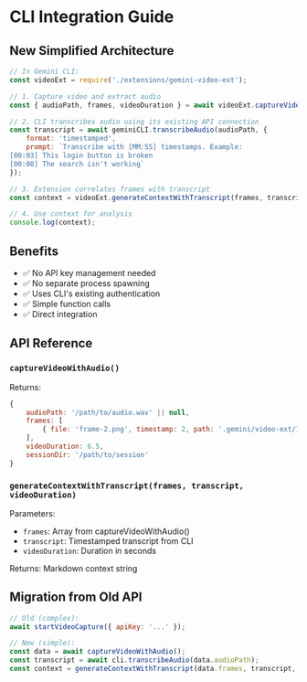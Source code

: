 # CLI Integration Guide

## New Simplified Architecture

```javascript
// In Gemini CLI:
const videoExt = require('./extensions/gemini-video-ext');

// 1. Capture video and extract audio
const { audioPath, frames, videoDuration } = await videoExt.captureVideoWithAudio();

// 2. CLI transcribes audio using its existing API connection
const transcript = await geminiCLI.transcribeAudio(audioPath, {
    format: 'timestamped',
    prompt: `Transcribe with [MM:SS] timestamps. Example:
[00:03] This login button is broken
[00:08] The search isn't working`
});

// 3. Extension correlates frames with transcript
const context = videoExt.generateContextWithTranscript(frames, transcript, videoDuration);

// 4. Use context for analysis
console.log(context);
```

## Benefits

- ✅ No API key management needed
- ✅ No separate process spawning  
- ✅ Uses CLI's existing authentication
- ✅ Simple function calls
- ✅ Direct integration

## API Reference

### `captureVideoWithAudio()`
Returns:
```javascript
{
    audioPath: '/path/to/audio.wav' || null,
    frames: [
        { file: 'frame-2.png', timestamp: 2, path: '.gemini/video-ext/123/frames/frame-2.png' }
    ],
    videoDuration: 6.5,
    sessionDir: '/path/to/session'
}
```

### `generateContextWithTranscript(frames, transcript, videoDuration)`
Parameters:
- `frames`: Array from captureVideoWithAudio()
- `transcript`: Timestamped transcript from CLI
- `videoDuration`: Duration in seconds

Returns: Markdown context string

## Migration from Old API

```javascript
// Old (complex):
await startVideoCapture({ apiKey: '...' });

// New (simple):
const data = await captureVideoWithAudio();
const transcript = await cli.transcribeAudio(data.audioPath);
const context = generateContextWithTranscript(data.frames, transcript, data.videoDuration);
```